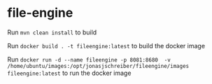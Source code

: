 # file-engine
Run `mvn clean install` to build

Run `docker build . -t fileengine:latest` to build the docker image

Run `docker run -d --name fileengine -p 8081:8680  -v /home/ubuntu/images:/opt/jonasjschreiber/fileengine/images fileengine:latest` to run the docker image